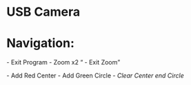 # USB Camera

# Navigation:
<Esc>                         - Exit Program
<Mouse Double Left Click>     - Zoom x2
<q>                           - Exit Zoom
<p>                           - Add Red Center
<o>                           - Add Green Circle
<i>                           - Clear Center end Circle

